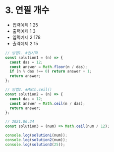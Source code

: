 # 3. 연필 개수

- 입력예제 1 25
- 출력예제 1 3
- 입력예제 2 178
- 출력예제 2 15

```javaScript
// 방법1. #원시적
const solution1 = (n) => {
  const das = 12;
  const answer = Math.floor(n / das);
  if (n % das !== 0) return answer + 1;
  return answer;
};

// 방법2. #Math.ceil()
const solution2 = (n) => {
  const das = 12;
  const answer = Math.ceil(n / das);
  return answer;
};

// 2021.06.24
const solution3 = (num) => Math.ceil(num / 12);
```

```javaScript
console.log(solution1(num));
console.log(solution2(num));
console.log(solution3(25));
```
